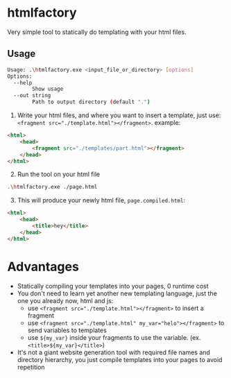 # htmlfactory

Very simple tool to statically do templating with your html files.

## Usage

```sh
Usage: .\htmlfactory.exe <input_file_or_directory> [options]
Options:
  --help
        Show usage
  --out string
        Path to output directory (default ".")
```

1. Write your html files, and where you want to insert a template, just use: `<fragment src="./template.html"></fragment>`.
example:
```html
<html>
    <head>
        <fragment src="./templates/part.html"></fragment>
    </head>
</html>
```

2. Run the tool on your html file
```sh
.\htmlfactory.exe ./page.html
```

3. This will produce your newly html file, `page.compiled.html`:
```html
<html>
    <head>
        <title>hey</title>
    </head>
</html>
```

# Advantages
- Statically compiling your templates into your pages, 0 runtime cost
- You don't need to learn yet another new templating language, just the one you already now, html and js:
    - use  `<fragment src="./template.html"></fragment>` to insert a fragment
    - use `<fragment src="./template.html" my_var="helo"></fragment>` to send variables to templates
    - use `${my_var}` inside your fragments to use the variable. (ex. `<title>${my_var}</title>`)
- It's not a giant website generation tool with required file names and directory hierarchy, you just compile templates into your pages to avoid repetition
